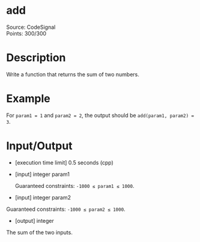# add
Source: CodeSignal <br>
Points: 300/300

# Description

Write a function that returns the sum of two numbers.

# Example

For `param1 = 1` and `param2 = 2`, the output should be `add(param1, param2) = 3`.

# Input/Output

* [execution time limit] 0.5 seconds (cpp)

* [input] integer param1

  Guaranteed constraints:
  `-1000 ≤ param1 ≤ 1000`.

* [input] integer param2

 Guaranteed constraints:
 `-1000 ≤ param2 ≤ 1000`.

* [output] integer

 The sum of the two inputs.

